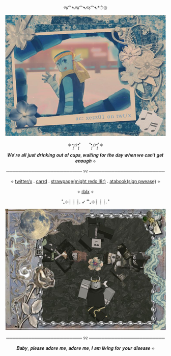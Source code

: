 <div align="center">


જ⁀➴જ⁀➴જ⁀➴*ੈ𑁍


<div align="center">

![image alt](https://github.com/yandexnaviga/howtfisgithubworks/blob/main/photo_2025-06-18_03-24-08.jpg)

<div align="center"> 

＊*•̩̩͙✩•̩̩͙*˚　　˚*•̩̩͙✩•̩̩͙*˚＊

<div align="center"> 


𝑾𝒆'𝒓𝒆 𝒂𝒍𝒍 𝒋𝒖𝒔𝒕 𝒅𝒓𝒊𝒏𝒌𝒊𝒏𝒈 𝒐𝒖𝒕 𝒐𝒇 𝒄𝒖𝒑𝒔,
𝒘𝒂𝒊𝒕𝒊𝒏𝒈 𝒇𝒐𝒓 𝒕𝒉𝒆 𝒅𝒂𝒚 𝒘𝒉𝒆𝒏  𝒘𝒆 𝒄𝒂𝒏'𝒕 𝒈𝒆𝒕 𝒆𝒏𝒐𝒖𝒈𝒉 ⟡

<div align="center"> 

──────────────────────── ୨୧ ──────────────────────── 

⟡ [twitter/x](https://x.com/yandexnaviga?t=9TX_Ky1EJsujbiClp7nKsA&s=09)  .  [carrd](https://thecrimsonblade2.carrd.co/)  .  [strawpage(might redo l8r)](https://yandexnaviga.straw.page/)  .  [atabook(sign pwease)](https://yandexnaviga.atabook.org) ⟡
<div align="center">

⟡ [rblx](https://www.roblox.com/users/3526756482/profile) ⟡


<div align="center"> 


˚₊⊹┊ ┊ ┊. ➶ ˚˚₊⊹┊ ┊ ┊.  ˚

<div align="center"> 

![image alt](https://github.com/yandexnaviga/helpmeplsimsodumb/blob/main/photo_2025-06-18_03-27-02.jpg)

<div align="center"> 

──────────────────────── ୨୧ ──────────────────────── 

<div align="center"> 

𝑩𝒂𝒃𝒚, 𝒑𝒍𝒆𝒂𝒔𝒆 𝒂𝒅𝒐𝒓𝒆 𝒎𝒆, 𝒂𝒅𝒐𝒓𝒆 𝒎𝒆,
𝑰 𝒂𝒎 𝒍𝒊𝒗𝒊𝒏𝒈 𝒇𝒐𝒓 𝒚𝒐𝒖𝒓 𝒅𝒊𝒔𝒆𝒂𝒔𝒆 ⟡
